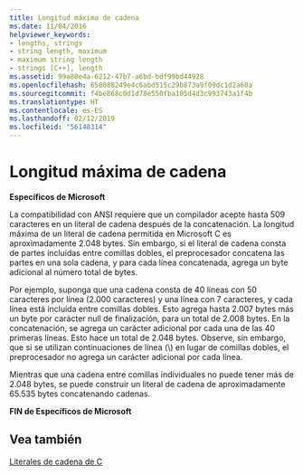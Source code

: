```yaml
---
title: Longitud máxima de cadena
ms.date: 11/04/2016
helpviewer_keywords:
- lengths, strings
- string length, maximum
- maximum string length
- strings [C++], length
ms.assetid: 99a80e4a-6212-47b7-a6bd-bdf99bd44928
ms.openlocfilehash: 650088249e4c6abd515c29b873a9f09dc1d2a60a
ms.sourcegitcommit: f4be868c0d1d78e550fba105d4d3c993743a1f4b
ms.translationtype: HT
ms.contentlocale: es-ES
ms.lasthandoff: 02/12/2019
ms.locfileid: "56148314"
---
```

# <a name="maximum-string-length"></a>Longitud máxima de cadena

**Específicos de Microsoft**

La compatibilidad con ANSI requiere que un compilador acepte hasta 509 caracteres en un literal de cadena después de la concatenación. La longitud máxima de un literal de cadena permitida en Microsoft C es aproximadamente 2.048 bytes. Sin embargo, si el literal de cadena consta de partes incluidas entre comillas dobles, el preprocesador concatena las partes en una sola cadena, y para cada línea concatenada, agrega un byte adicional al número total de bytes.

Por ejemplo, suponga que una cadena consta de 40 líneas con 50 caracteres por línea (2.000 caracteres) y una línea con 7 caracteres, y cada línea está incluida entre comillas dobles. Esto agrega hasta 2.007 bytes más un byte por carácter null de finalización, para un total de 2.008 bytes. En la concatenación, se agrega un carácter adicional por cada una de las 40 primeras líneas. Esto hace un total de 2.048 bytes. Observe, sin embargo, que si se utilizan continuaciones de línea (\\) en lugar de comillas dobles, el preprocesador no agrega un carácter adicional por cada línea.

Mientras que una cadena entre comillas individuales no puede tener más de 2.048 bytes, se puede construir un literal de cadena de aproximadamente 65.535 bytes concatenando cadenas.

**FIN de Específicos de Microsoft**

## <a name="see-also"></a>Vea también

[Literales de cadena de C](../c-language/c-string-literals.md)
